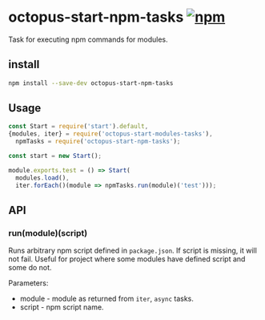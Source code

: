 # octopus-start-npm-tasks [![npm](https://img.shields.io/npm/v/npm.svg)](https://www.npmjs.com/package/octopus-start-npm-tasks)

Task for executing npm commands for modules.

## install

```bash
npm install --save-dev octopus-start-npm-tasks
```

## Usage

```js
const Start = require('start').default,
{modules, iter} = require('octopus-start-modules-tasks'),
  npmTasks = require('octopus-start-npm-tasks');

const start = new Start();

module.exports.test = () => Start(
  modules.load(), 
  iter.forEach()(module => npmTasks.run(module)('test')));
```

## API

### run(module)(script)
Runs arbitrary npm script defined in `package.json`. If script is missing, it will not fail. Useful for project where some modules have defined script and some do not.

Parameters:
 - module - module as returned from `iter`, `async` tasks.
 - script - npm script name.